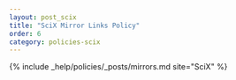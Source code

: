 ```yaml
---
layout: post_scix
title: "SciX Mirror Links Policy"
order: 6
category: policies-scix
---
```


{% include _help/policies/_posts/mirrors.md site="SciX" %}
